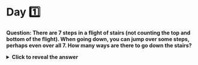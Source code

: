# Day 1️⃣
**Question:  There are 7 steps in a flight of stairs (not counting the top and bottom of the flight). When going down, you can jump over some steps, perhaps even over all 7. How many ways are there to go down the stairs?**

<details>
  <summary> <b> Click to reveal the answer</b></summary>
  Answer: The way to go down the flight of stairs is simply the choice of several steps you are going to step on. Therefore, the question is equivalent to the calculation of the number of the subsets of a 7-element set, and the answer, of course, is 2**7 = 108
</details>
